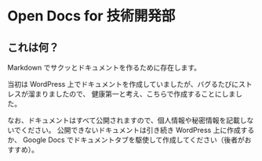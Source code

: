 # Open Docs for 技術開発部

## これは何？

Markdown でサクッとドキュメントを作るために存在します。

当初は WordPress 上でドキュメントを作成していましたが、バグるたびにストレスが溜まりましたので、
健康第一と考え、こちらで作成することにしました。

なお、ドキュメントはすべて公開されますので、個人情報や秘密情報を記載しないでください。
公開できないドキュメントは引き続き WordPress 上に作成するか、
Google Docs でドキュメントタブを駆使して作成してください（後者がおすすめ）。